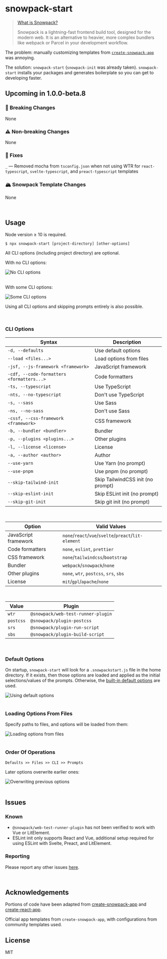 # snowpack-start

> [What is Snowpack?](https://www.snowpack.dev/)
>
> Snowpack is a lightning-fast frontend build tool, designed for the modern web. It is an alternative to heavier, more complex bundlers like webpack or Parcel in your development workflow.

The problem: manually customizing templates from [`create-snowpack-app`](https://github.com/snowpackjs/snowpack/tree/main/create-snowpack-app/cli) was annoying.

The solution: `snowpack-start` (`snowpack-init` was already taken). `snowpack-start` installs your packages and generates boilerplate so you can get to developing faster.

## Upcoming in 1.0.0-beta.8

### 🚨 Breaking Changes
None

### ⚠️ Non-breaking Changes
None

### 🔧 Fixes
`_` — Removed mocha from `tsconfig.json` when not using WTR for `react-typescript`, `svelte-typescript`, and `preact-typescript` templates

### 🏔️ Snowpack Template Changes
None

<br>

## Usage
Node version ≥ 10 is required.

```
$ npx snowpack-start [project-directory] [other-options]
```

All CLI options (including project directory) are optional.

With no CLI options:

<div>
    <img src="https://github.com/awu43/snowpack-start/raw/master/media/no-cli-args.gif" alt="No CLI options">
</div>

<br>

With some CLI options:

<div>
    <img src="https://github.com/awu43/snowpack-start/raw/master/media/some-cli-args.gif" alt="Some CLI options">
</div>


Using all CLI options and skipping prompts entirely is also possible.

<br>

### CLI Options
| Syntax                                    | Description                  |
|-------------------------------------------|------------------------------|
| `-d, --defaults`                          | Use default options          |
| `--load <files...>`                       | Load options from files      |
| `-jsf, --js-framework <framework>`        | JavaScript framework         |
| `-cdf, --code-formatters <formatters...>` | Code formatters              |
| `-ts, --typescript`                       | Use TypeScript               |
| `-nts, --no-typescript`                   | Don't use TypeScript         |
| `-s, --sass`                              | Use Sass                     |
| `-ns, --no-sass`                          | Don't use Sass               |
| `-cssf, --css-framework <framework>`      | CSS framework                |
| `-b, --bundler <bundler>`                 | Bundler                      |
| `-p, --plugins <plugins...>`              | Other plugins                |
| `-l, --license <license>`                 | License                      |
| `-a, --author <author>`                   | Author                       |
| `--use-yarn`                              | Use Yarn (no prompt)         |
| `--use-pnpm`                              | Use pnpm (no prompt)         |
| `--skip-tailwind-init`                    | Skip TailwindCSS init (no prompt) |
| `--skip-eslint-init`                      | Skip ESLint init (no prompt) |
| `--skip-git-init`                         | Skip git init (no prompt)    |

<br/>

| Option               | Valid Values                                         |
|----------------------|------------------------------------------------------|
| JavaScript framework | `none`/`react`/`vue`/`svelte`/`preact`/`lit-element` |
| Code formatters      | `none`, `eslint`, `prettier`                         |
| CSS framework        | `none`/`tailwindcss`/`bootstrap`                     |
| Bundler              | `webpack`/`snowpack`/`none`                          |
| Other plugins        | `none`, `wtr`, `postcss`, `srs`, `sbs`               |
| License              | `mit`/`gpl`/`apache`/`none`                          |

<br>

| Value     | Plugin                             |
|-----------|------------------------------------|
| `wtr`     | `@snowpack/web-test-runner-plugin` |
| `postcss` | `@snowpack/plugin-postcss`         |
| `srs`     | `@snowpack/plugin-run-script`      |
| `sbs`     | `@snowpack/plugin-build-script`    |

<br>

### Default Options
On startup, `snowpack-start` will look for a `.snowpackstart.js` file in the home directory. If it exists, then those options are loaded and applied as the initial selections/values of the prompts. Otherwise, the [built-in default options](https://github.com/awu43/snowpack-start/blob/master/src/defaults.ts) are used.

<div>
    <img src="https://github.com/awu43/snowpack-start/raw/master/media/default-app.png" alt="Using default options">
</div>

<br>

### Loading Options From Files
Specify paths to files, and options will be loaded from them:

<div>
    <img src="https://github.com/awu43/snowpack-start/raw/master/media/loading-files.png" alt="Loading options from files">
</div>

<br>

### Order Of Operations
```
Defaults >> Files >> CLI >> Prompts
```

Later options overwrite earlier ones:

<div>
    <img src="https://github.com/awu43/snowpack-start/raw/master/media/overwriting-options.png" alt="Overwriting previous options">
</div>

<br>

## Issues
### Known
* `@snowpack/web-test-runner-plugin` has not been verified to work with Vue or LitElement.
* ESLint init only supports React and Vue, additional setup required for using ESLint with Svelte, Preact, and LitElement.

### Reporting
Please report any other issues [here](https://github.com/awu43/snowpack-start/issues).

<br>

## Acknowledgements
Portions of code have been adapted from [create-snowpack-app](https://github.com/snowpackjs/snowpack/tree/main/create-snowpack-app/cli) and [create-react-app](https://github.com/facebook/create-react-app/tree/master/packages/create-react-app).

Official app templates from `create-snowpack-app`, with configurations from community templates used.

## License
MIT
